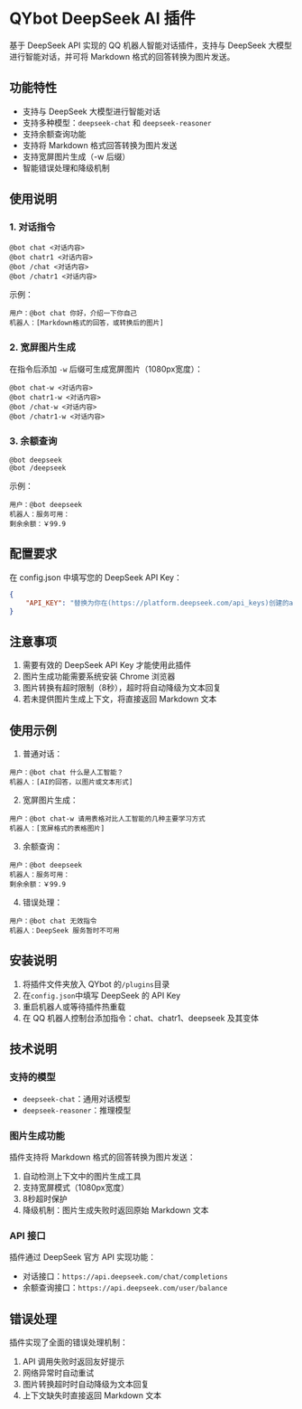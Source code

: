 # QYbot DeepSeek AI 插件

基于 DeepSeek API 实现的 QQ 机器人智能对话插件，支持与 DeepSeek 大模型进行智能对话，并可将 Markdown 格式的回答转换为图片发送。

## 功能特性

- 支持与 DeepSeek 大模型进行智能对话
- 支持多种模型：`deepseek-chat` 和 `deepseek-reasoner`
- 支持余额查询功能
- 支持将 Markdown 格式回答转换为图片发送
- 支持宽屏图片生成（-w 后缀）
- 智能错误处理和降级机制

## 使用说明

### 1. 对话指令

```
@bot chat <对话内容>
@bot chatr1 <对话内容>
@bot /chat <对话内容>
@bot /chatr1 <对话内容>
```

示例：

```
用户：@bot chat 你好，介绍一下你自己
机器人：[Markdown格式的回答，或转换后的图片]
```

### 2. 宽屏图片生成

在指令后添加 `-w` 后缀可生成宽屏图片（1080px宽度）：

```
@bot chat-w <对话内容>
@bot chatr1-w <对话内容>
@bot /chat-w <对话内容>
@bot /chatr1-w <对话内容>
```

### 3. 余额查询

```
@bot deepseek
@bot /deepseek
```

示例：

```
用户：@bot deepseek
机器人：服务可用：
剩余余额：￥99.9
```

## 配置要求

在 config.json 中填写您的 DeepSeek API Key：

```json
{
    "API_KEY": "替换为你在(https://platform.deepseek.com/api_keys)创建的apikey"
}
```

## 注意事项

1. 需要有效的 DeepSeek API Key 才能使用此插件
2. 图片生成功能需要系统安装 Chrome 浏览器
3. 图片转换有超时限制（8秒），超时将自动降级为文本回复
4. 若未提供图片生成上下文，将直接返回 Markdown 文本

## 使用示例

1. 普通对话：

```
用户：@bot chat 什么是人工智能？
机器人：[AI的回答，以图片或文本形式]
```

2. 宽屏图片生成：

```
用户：@bot chat-w 请用表格对比人工智能的几种主要学习方式
机器人：[宽屏格式的表格图片]
```

3. 余额查询：

```
用户：@bot deepseek
机器人：服务可用：
剩余余额：￥99.9
```

4. 错误处理：

```
用户：@bot chat 无效指令
机器人：DeepSeek 服务暂时不可用
```

## 安装说明

1. 将插件文件夹放入 QYbot 的`/plugins`目录
2. 在`config.json`中填写 DeepSeek 的 API Key
3. 重启机器人或等待插件热重载
4. 在 QQ 机器人控制台添加指令：chat、chatr1、deepseek 及其变体

## 技术说明

### 支持的模型

- `deepseek-chat`：通用对话模型
- `deepseek-reasoner`：推理模型

### 图片生成功能

插件支持将 Markdown 格式的回答转换为图片发送：

1. 自动检测上下文中的图片生成工具
2. 支持宽屏模式（1080px宽度）
3. 8秒超时保护
4. 降级机制：图片生成失败时返回原始 Markdown 文本

### API 接口

插件通过 DeepSeek 官方 API 实现功能：

- 对话接口：`https://api.deepseek.com/chat/completions`
- 余额查询接口：`https://api.deepseek.com/user/balance`

## 错误处理

插件实现了全面的错误处理机制：

1. API 调用失败时返回友好提示
2. 网络异常时自动重试
3. 图片转换超时时自动降级为文本回复
4. 上下文缺失时直接返回 Markdown 文本
        